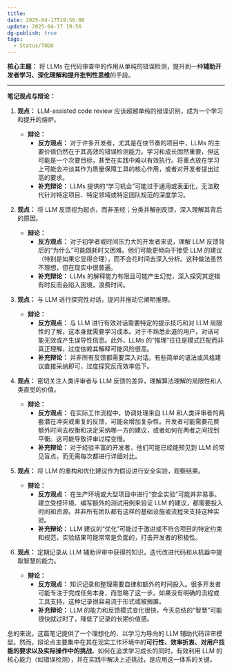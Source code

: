 ```yaml
---
title: 
date: 2025-04-17T19:56:00
update: 2025-04-17 19:56
dg-publish: true
tags:
  - Status/TODO
---
```



**核心主题：** 将 LLMs 在代码审查中的作用从单纯的错误检测，提升到一种**辅助开发者学习、深化理解和提升批判性思维**的手段。

---

**笔记观点与辩论：**

1.  **观点：** LLM-assisted code review 应该超越单纯的错误识别，成为一个学习和提升的熔炉。
    *   **辩论：**
        *   **反方观点：** 对于许多开发者，尤其是在快节奏的项目中，LLMs 的主要价值仍然在于其高效的错误检测能力。学习和成长固然重要，但这可能是一个次要目标，甚至在实践中难以有效执行。将重点放在学习上可能会冲淡其作为质量保障工具的核心作用，或者对开发者提出过高的要求。
        *   **补充辩论：** LLMs 提供的“学习机会”可能过于通用或表面化，无法取代针对特定项目、特定领域或特定团队规范的深度学习。

2.  **观点：** 将 LLM 反馈视为起点，而非圣经；分类并解剖反馈，深入理解其背后的原因。
    *   **辩论：**
        *   **反方观点：** 对于初学者或时间压力大的开发者来说，理解 LLM 反馈背后的“为什么”可能既耗时又困难。他们可能更倾向于接受 LLM 的建议（特别是如果它显得合理），而不会花时间去深入分析。这种做法虽然不理想，但在现实中很普遍。
        *   **补充辩论：** LLMs 的解释能力有限且可能产生幻觉，深入探究其逻辑有时反而会陷入困境，浪费时间。

3.  **观点：** 与 LLM 进行探究性对话，提问并推动它阐明推理。
    *   **辩论：**
        *   **反方观点：** 与 LLM 进行有效对话需要特定的提示技巧和对 LLM 局限性的了解，这本身就需要学习成本。对于不熟悉此道的用户，对话可能无效或产生误导性信息。此外，LLMs 的“推理”往往是模式匹配而非真正理解，过度依赖其解释可能风险很高。
        *   **补充辩论：** 并非所有反馈都需要深入对话。有些简单的语法或风格建议直接采纳即可，过度探究反而效率低下。

4.  **观点：** 密切关注人类评审者与 LLM 反馈的差异，理解算法理解的局限性和人类直觉的价值。
    *   **辩论：**
        *   **反方观点：** 在实际工作流程中，协调处理来自 LLM 和人类评审者的两套潜在冲突或重复的反馈，可能会增加复杂性。开发者可能需要花费额外时间去权衡和决定采纳哪一方的建议，或者如何在两者之间找到平衡。这可能导致评审过程变慢。
        *   **补充辩论：** 对于经验丰富的开发者，他们可能已经能预见到 LLM 的常见盲点，而无需每次都进行详细对比。

5.  **观点：** 将 LLM 的重构和优化建议作为假设进行安全实验，观察结果。
    *   **辩论：**
        *   **反方观点：** 在生产环境或大型项目中进行“安全实验”可能并非易事。建立受控环境、编写额外的测试用例来验证 LLM 的建议，都需要投入时间和资源。并非所有团队都有这样的基础设施或流程来支持这种实验。
        *   **补充辩论：** LLM 建议的“优化”可能过于激进或不符合项目的特定约束和规范，实验结果可能常常是负面的，打击开发者的积极性。

6.  **观点：** 定期记录从 LLM 辅助评审中获得的知识，迭代改进代码和从机器中提取智慧的能力。
    *   **辩论：**
        *   **反方观点：** 知识记录和整理需要自律和额外的时间投入。很多开发者可能专注于完成任务本身，而忽略了这一步。如果没有明确的流程或工具支持，这种记录很容易流于形式或被搁置。
        *   **补充辩论：** LLM 的能力和反馈模式变化很快，今天总结的“智慧”可能很快就过时了，降低了记录的长期价值感。

总的来说，这篇笔记提供了一个理想化的、以学习为导向的 LLM 辅助代码评审模型。然而，辩论点主要集中在其在现实工作环境中的**可行性、效率折衷、对用户技能的要求以及实际操作中的挑战**。如何在追求学习成长的同时，有效利用 LLM 的核心能力（如错误检测），并在实践中解决上述挑战，是应用这一体系的关键。